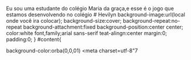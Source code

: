 Eu sou uma estudante do colégio Maria da graça,e esse é o jogo que estamos desenvolvendo no colégio # Hevilyn
background-image:url(local onde você ira colocar);
background-size:cover;
background-repeat:no-repeat
background-attachment:fixed
background-position:center center;
color:white
font,family;arial sans-serif
teat-alingn:center
margin:0;
padding:0;
}
#content{

background-color:orba(0,0,01)
<meta charset=utf-8"7
<link rel="stysheet"href="style.css
